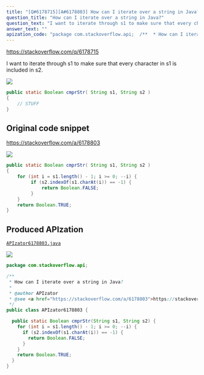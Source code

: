 ```yaml
---
title: "[Q#6178715][A#6178803] How can I iterate over a string in Java?"
question_title: "How can I iterate over a string in Java?"
question_text: "I want to iterate through s1 to make sure that every character in s1 is included in s2."
answer_text: ""
apization_code: "package com.stackoverflow.api;  /**  * How can I iterate over a string in Java?  *  * @author APIzator  * @see <a href=\"https://stackoverflow.com/a/6178803\">https://stackoverflow.com/a/6178803</a>  */ public class APIzator6178803 {    public static Boolean cmprStr(String s1, String s2) {     for (int i = s1.length() - 1; i >= 0; --i) {       if (s2.indexOf(s1.charAt(i)) == -1) {         return Boolean.FALSE;       }     }     return Boolean.TRUE;   } }"
---
```


https://stackoverflow.com/q/6178715

I want to iterate through s1 to make sure that every character in s1 is included in s2.


<div class="code-logo"><img src="/stackoverflow.png" /></div>

```java
public static Boolean cmprStr( String s1, String s2 )
{
    // STUFF
}
```


## Original code snippet

https://stackoverflow.com/a/6178803



<div class="code-logo"><img src="/stackoverflow.png" /></div>

```java
public static Boolean cmprStr( String s1, String s2 )
{
    for (int i = s1.length() - 1; i >= 0; --i) {
         if (s2.indexOf(s1.charAt(i)) == -1) {
             return Boolean.FALSE;
         }
    }
    return Boolean.TRUE;
}
```

## Produced APIzation

[`APIzator6178803.java`](https://github.com/blind-papers/apization-temp-data/raw/main/search/APIzator6178803.java)

<div class="code-logo"><img src="/apizator.png" /></div>

```java
package com.stackoverflow.api;

/**
 * How can I iterate over a string in Java?
 *
 * @author APIzator
 * @see <a href="https://stackoverflow.com/a/6178803">https://stackoverflow.com/a/6178803</a>
 */
public class APIzator6178803 {

  public static Boolean cmprStr(String s1, String s2) {
    for (int i = s1.length() - 1; i >= 0; --i) {
      if (s2.indexOf(s1.charAt(i)) == -1) {
        return Boolean.FALSE;
      }
    }
    return Boolean.TRUE;
  }
}

```
